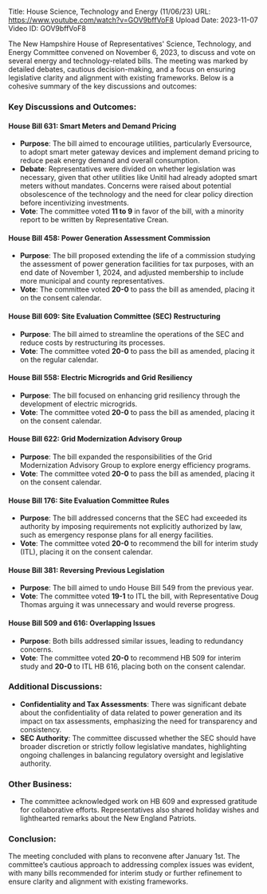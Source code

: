 Title: House Science, Technology and Energy (11/06/23)
URL: https://www.youtube.com/watch?v=GOV9bffVoF8
Upload Date: 2023-11-07
Video ID: GOV9bffVoF8

The New Hampshire House of Representatives' Science, Technology, and Energy Committee convened on November 6, 2023, to discuss and vote on several energy and technology-related bills. The meeting was marked by detailed debates, cautious decision-making, and a focus on ensuring legislative clarity and alignment with existing frameworks. Below is a cohesive summary of the key discussions and outcomes:

### Key Discussions and Outcomes:

#### **House Bill 631: Smart Meters and Demand Pricing**
- **Purpose**: The bill aimed to encourage utilities, particularly Eversource, to adopt smart meter gateway devices and implement demand pricing to reduce peak energy demand and overall consumption.
- **Debate**: Representatives were divided on whether legislation was necessary, given that other utilities like Unitil had already adopted smart meters without mandates. Concerns were raised about potential obsolescence of the technology and the need for clear policy direction before incentivizing investments.
- **Vote**: The committee voted **11 to 9** in favor of the bill, with a minority report to be written by Representative Crean.

#### **House Bill 458: Power Generation Assessment Commission**
- **Purpose**: The bill proposed extending the life of a commission studying the assessment of power generation facilities for tax purposes, with an end date of November 1, 2024, and adjusted membership to include more municipal and county representatives.
- **Vote**: The committee voted **20-0** to pass the bill as amended, placing it on the consent calendar.

#### **House Bill 609: Site Evaluation Committee (SEC) Restructuring**
- **Purpose**: The bill aimed to streamline the operations of the SEC and reduce costs by restructuring its processes.
- **Vote**: The committee voted **20-0** to pass the bill as amended, placing it on the regular calendar.

#### **House Bill 558: Electric Microgrids and Grid Resiliency**
- **Purpose**: The bill focused on enhancing grid resiliency through the development of electric microgrids.
- **Vote**: The committee voted **20-0** to pass the bill as amended, placing it on the consent calendar.

#### **House Bill 622: Grid Modernization Advisory Group**
- **Purpose**: The bill expanded the responsibilities of the Grid Modernization Advisory Group to explore energy efficiency programs.
- **Vote**: The committee voted **20-0** to pass the bill as amended, placing it on the consent calendar.

#### **House Bill 176: Site Evaluation Committee Rules**
- **Purpose**: The bill addressed concerns that the SEC had exceeded its authority by imposing requirements not explicitly authorized by law, such as emergency response plans for all energy facilities.
- **Vote**: The committee voted **20-0** to recommend the bill for interim study (ITL), placing it on the consent calendar.

#### **House Bill 381: Reversing Previous Legislation**
- **Purpose**: The bill aimed to undo House Bill 549 from the previous year.
- **Vote**: The committee voted **19-1** to ITL the bill, with Representative Doug Thomas arguing it was unnecessary and would reverse progress.

#### **House Bill 509 and 616: Overlapping Issues**
- **Purpose**: Both bills addressed similar issues, leading to redundancy concerns.
- **Vote**: The committee voted **20-0** to recommend HB 509 for interim study and **20-0** to ITL HB 616, placing both on the consent calendar.

### Additional Discussions:
- **Confidentiality and Tax Assessments**: There was significant debate about the confidentiality of data related to power generation and its impact on tax assessments, emphasizing the need for transparency and consistency.
- **SEC Authority**: The committee discussed whether the SEC should have broader discretion or strictly follow legislative mandates, highlighting ongoing challenges in balancing regulatory oversight and legislative authority.

### Other Business:
- The committee acknowledged work on HB 609 and expressed gratitude for collaborative efforts. Representatives also shared holiday wishes and lighthearted remarks about the New England Patriots.

### Conclusion:
The meeting concluded with plans to reconvene after January 1st. The committee’s cautious approach to addressing complex issues was evident, with many bills recommended for interim study or further refinement to ensure clarity and alignment with existing frameworks.